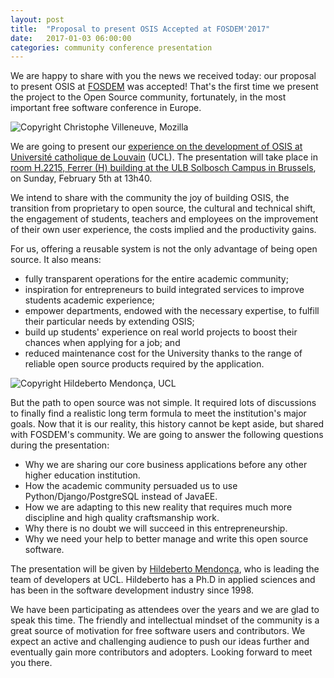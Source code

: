 ```yaml
---
layout: post
title:  "Proposal to present OSIS Accepted at FOSDEM'2017"
date:   2017-01-03 06:00:00
categories: community conference presentation
---
```


We are happy to share with you the news we received today: our proposal to
present OSIS at [FOSDEM](https://fosdem.org/2017/about/) was accepted! That's
the first time we present the project to the Open Source community, fortunately,
in the most important free software conference in Europe.

<img src="{{ site.url }}/assets/posts/fosdem.jpg" alt="Copyright Christophe
Villeneuve, Mozilla">

We are going to present our [experience on the development of OSIS at Université
catholique de Louvain](https://fosdem.org/2017/schedule/event/open_student_info_system/)
(UCL). The presentation will take place in [room H.2215, Ferrer (H) building at
the ULB Solbosch Campus in Brussels](https://fosdem.org/2017/schedule/buildings/#h),
on Sunday, February 5th at 13h40.

We intend to share with the community the joy of building OSIS, the transition
from proprietary to open source, the cultural and technical shift, the
engagement of students, teachers and employees on the improvement of their own
user experience, the costs implied and the productivity gains.

For us, offering a reusable system is not the only advantage of being open
source. It also means:

* fully transparent operations for the entire academic community;
* inspiration for entrepreneurs to build integrated services to improve students
  academic experience;
* empower departments, endowed with the necessary expertise, to fulfill their
  particular needs by extending OSIS;
* build up students' experience on real world projects to boost their chances
  when applying for a job; and
* reduced maintenance cost for the University thanks to the range of reliable
  open source products required by the application.

<img src="{{ site.url }}/assets/posts/osis-meeting.jpg" alt="Copyright
Hildeberto Mendonça, UCL">

But the path to open source was not simple. It required lots of discussions to
finally find a realistic long term formula to meet the institution's major
goals. Now that it is our reality, this history cannot be kept aside, but shared
with FOSDEM's community. We are going to answer the following questions during
the presentation:

* Why we are sharing our core business applications before any other higher
  education institution.
* How the academic community persuaded us to use Python/Django/PostgreSQL
  instead of JavaEE.
* How we are adapting to this new reality that requires much more discipline and
  high quality craftsmanship work.
* Why there is no doubt we will succeed in this entrepreneurship.
* Why we need your help to better manage and write this open source software.

The presentation will be given by [Hildeberto Mendonça](http://www.hildeberto.com),
who is leading the team of developers at UCL. Hildeberto has a Ph.D in applied
sciences and has been in the software development industry since 1998.

We have been participating as attendees over the years and we are glad to speak
this time. The friendly and intellectual mindset of the community is a great
source of motivation for free software users and contributors. We expect an
active and challenging audience to push our ideas further and eventually gain
more contributors and adopters. Looking forward to meet you there.

